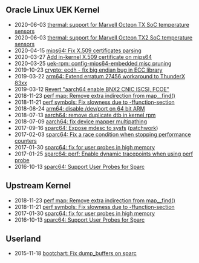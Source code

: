 ## Oracle Linux UEK Kernel

* 2020-06-03 [thermal: support for Marvell Octeon TX SoC temperature sensors](https://github.com/oracle/linux-uek/commit/f8738821f16c5d7d14f64411af83ab5ed138cd6c)
* 2020-06-03 [thermal: support for Marvell Octeon TX2 SoC temperature sensors](https://github.com/oracle/linux-uek/commit/6a817f4a2ce4867972e9a3009aeeb466ee331dda)
* 2020-04-15 [mips64: Fix X.509 certificates parsing](https://github.com/oracle/linux-uek/commit/50dd25c35020a95499f3013f34cae6e9840ff82e)
* 2020-03-27 [Add in-kernel X.509 certificate on mips64](https://github.com/oracle/linux-uek/commit/4ac62d75f7245946c21a621f5ad383497beac876)
* 2020-03-25 [uek-rpm: config-mips64-embedded misc pruning](https://github.com/oracle/linux-uek/commit/c8afdc62cda75a258311927aa63fa54201f85ebd)
* 2019-10-23 [crypto: ecdh - fix big endian bug in ECC library](https://github.com/oracle/linux-uek/commit/bc0aaa1ca6a27f4b2c5f5c3719c363c2b7b24a0a)
* 2019-03-22 [arm64: Extend erratum 27456 workaround to ThunderX 83xx](https://github.com/oracle/linux-uek/commit/9d8af8d3c1955d00d2f3e786a88aeb0e90666464)
* 2019-03-12 [Revert "aarch64 enable BNX2 CNIC ISCSI, FCOE"](https://github.com/oracle/linux-uek/commit/3ae75bcba295ab30a2221a777ffad584e8ad2dd4)
* 2018-11-23 [perf map: Remove extra indirection from map__find()](https://github.com/oracle/linux-uek/commit/b18e088825883bcb8dc4c4a641494049cf8ccec3)
* 2018-11-21 [perf symbols: Fix slowness due to -ffunction-section](https://github.com/oracle/linux-uek/commit/1e6285699b3034e6f4d1f091edd46d717580bf7c)
* 2018-08-24 [arm64: disable /dev/port on 64 bit ARM](https://github.com/oracle/linux-uek/commit/e04e8758da44e35f3e796feb99c8df1218548249)
* 2018-07-13 [aarch64: remove duplicate dtb in kernel rpm](https://github.com/oracle/linux-uek/commit/7ff4ce9ef1979f2f545c8d1af45dfd67a3d24b69)
* 2018-07-09 [aarch64: fix device mapper multipathing](https://github.com/oracle/linux-uek/commit/67686c2e3755d50dcb03820d5d6321eb00d089eb)
* 2017-09-16 [sparc64: Expose mdesc to sysfs](https://github.com/eric-saintetienne/contributions/blob/master/assets/patches/sparc64-Expose-mdesc-to-sysfs.patch) ([patchwork](https://patchwork.ozlabs.org/project/sparclinux/patch/201709160508.v8G58BRq011742@aserv0022.oracle.com/))
* 2017-02-03 [sparc64: Fix a race condition when stopping performance counters](https://github.com/oracle/linux-uek/commit/061243ff4b723adac4354d36d1ed0624b584c716)
* 2017-01-30 [sparc64: fix for user probes in high memory](https://github.com/oracle/linux-uek/commit/116582842126dbdf222efe29c2e4fc423c2fcd9e)
* 2017-01-25 [sparc64: perf: Enable dynamic tracepoints when using perf probe](https://github.com/oracle/linux-uek/commit/92a1dc95e0d50c4ceea9414e8b5ea5a51608694e)
* 2016-10-13 [sparc64: Support User Probes for Sparc](https://github.com/oracle/linux-uek/commit/e8f4aa6087fa80732382881ef7c0c96733bb1984)

## Upstream Kernel

* 2018-11-23 [perf map: Remove extra indirection from map__find()](https://github.com/torvalds/linux/commit/b18e088825883bcb8dc4c4a641494049cf8ccec3)
* 2018-11-21 [perf symbols: Fix slowness due to -ffunction-section](https://github.com/torvalds/linux/commit/1e6285699b3034e6f4d1f091edd46d717580bf7c)
* 2017-01-30 [sparc64: fix for user probes in high memory](https://github.com/torvalds/linux/commit/269d8523585c1b82b53aff3cf00d88ccbaf58c35)
* 2016-10-13 [sparc64: Support User Probes for Sparc](https://github.com/torvalds/linux/commit/e8f4aa6087fa80732382881ef7c0c96733bb1984)

## Userland

* 2015-11-18 [bootchart: Fix dump_buffers on sparc](https://github.com/xrmx/bootchart/commit/136149d81704d7df923d61244e2e51425bf1d590)
